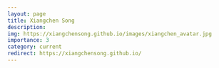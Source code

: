 ```yaml
---
layout: page
title: Xiangchen Song
description:
img: https://xiangchensong.github.io/images/xiangchen_avatar.jpg
importance: 3
category: current
redirect: https://xiangchensong.github.io/
---
```

